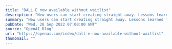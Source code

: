 ```yaml
---
title: "DALL·E now available without waitlist"
description: "New users can start creating straight away. Lessons learned from deployment and improvements to our safety systems make wider availability possible."
summary: "New users can start creating straight away. Lessons learned from deployment and improvements to our safety systems make wider availability possible."
pubDate: "Wed, 28 Sep 2022 07:00:00 GMT"
source: "OpenAI Blog"
url: "https://openai.com/index/dall-e-now-available-without-waitlist"
thumbnail: ""
---
```


